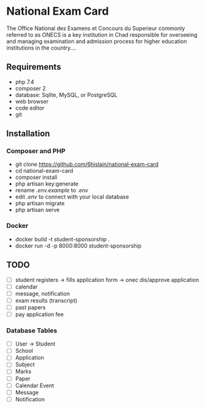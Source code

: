 # National Exam Card

The Office National des Examens et Concours du Superieur commonly referred to as ONECS is a key institution in Chad responsible for overseeing and managing examination and admission process for higher education institutions in the country....

## Requirements

-   php 7.4
-   composer 2
-   database: Sqlite, MySQL, or PostgreSQL
-   web browser
-   code editor
-   git

## Installation

### Composer and PHP

-   git clone https://github.com/6hislain/national-exam-card
-   cd national-exam-card
-   composer install
-   php artisan key:generate
-   rename _.env.example_ to _.env_
-   edit _.env_ to connect with your local database
-   php artisan migrate
-   php artisan serve

### Docker

-   docker build -t student-sponsorship .
-   docker run -d -p 8000:8000 student-sponsorship

## TODO

-   [ ] student registers -> fills application form -> onec dis/approve application
-   [ ] calendar
-   [ ] message, notification
-   [ ] exam results (transcript)
-   [ ] past papers
-   [ ] pay application fee

### Database Tables

-   [ ] User -> Student
-   [ ] School
-   [ ] Application
-   [ ] Subject
-   [ ] Marks
-   [ ] Paper
-   [ ] Calendar Event
-   [ ] Message
-   [ ] Notification
